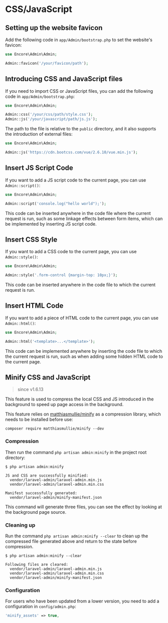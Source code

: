 # CSS/JavaScript

## Setting up the website favicon

Add the following code in `app/Admin/bootstrap.php` to set the website's favicon:

```php
use Encore\Admin\Admin;

Admin::favicon('/your/favicon/path');
```

## Introducing CSS and JavaScript files

If you need to import CSS or JavaScript files, you can add the following code in `app/Admin/bootstrap.php`:

```php
use Encore\Admin\Admin;

Admin::css('/your/css/path/style.css');
Admin::js('/your/javascript/path/js.js');
```

The path to the file is relative to the `public` directory, and it also supports the introduction of external files:

```php
use Encore\Admin\Admin;

Admin::js('https://cdn.bootcss.com/vue/2.6.10/vue.min.js');
```

## Insert JS Script Code

If you want to add a JS script code to the current page, you can use `Admin::script()`:

```php
use Encore\Admin\Admin;

Admin::script('console.log("hello world");');
```

This code can be inserted anywhere in the code file where the current request is run, such as some linkage effects between form items, which can be implemented by inserting JS script code.

## Insert CSS Style

If you want to add a CSS code to the current page, you can use `Admin::style()`:

```php
use Encore\Admin\Admin;

Admin::style('.form-control {margin-top: 10px;}');
```

This code can be inserted anywhere in the code file to which the current request is run.

## Insert HTML Code

If you want to add a piece of HTML code to the current page, you can use `Admin::html()`:

```php
use Encore\Admin\Admin;

Admin::html('<template>...</template>');
```

This code can be implemented anywhere by inserting the code file to which the current request is run, such as when adding some hidden HTML code to the current page.

## Minify CSS and JavaScript

> since v1.6.13

This feature is used to compress the local CSS and JS introduced in the background to speed up page access in the background.

This feature relies on [matthiasmullie/minify](https://github.com/matthiasmullie/minify) as a compression library, which needs to be installed before use:

```console
composer require matthiasmullie/minify --dev
```

### Compression

Then run the command `php artisan admin:minify` in the project root directory:

```console
$ php artisan admin:minify

JS and CSS are successfully minified:
  vendor/laravel-admin/laravel-admin.min.js
  vendor/laravel-admin/laravel-admin.min.css

Manifest successfully generated:
  vendor/laravel-admin/minify-manifest.json
```

This command will generate three files, you can see the effect by looking at the background page source.

### Cleaning up

Run the command `php artisan admin:minify --clear` to clean up the compressed file generated above and return to the state before compression.

```console
$ php artisan admin:minify --clear

Following files are cleared:
  vendor/laravel-admin/laravel-admin.min.js
  vendor/laravel-admin/laravel-admin.min.css
  vendor/laravel-admin/minify-manifest.json
```

### Configuration

For users who have been updated from a lower version, you need to add a configuration in `config/admin.php`:

```php
'minify_assets' => true,
```
